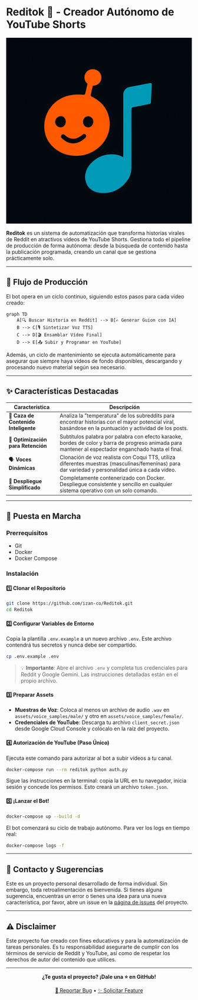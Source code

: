 # Reditok 🤖 - Creador Autónomo de YouTube Shorts

![Logo](reditok.png)

**Reditok** es un sistema de automatización que transforma historias virales de Reddit en atractivos vídeos de YouTube Shorts. Gestiona todo el pipeline de producción de forma autónoma: desde la búsqueda de contenido hasta la publicación programada, creando un canal que se gestiona prácticamente solo.

---

## 🎯 Flujo de Producción

El bot opera en un ciclo continuo, siguiendo estos pasos para cada vídeo creado:

```mermaid
graph TD
    A[🔍 Buscar Historia en Reddit] --> B[✍️ Generar Guion con IA]
    B --> C[🎙️ Sintetizar Voz TTS]
    C --> D[🎬 Ensamblar Vídeo Final]
    D --> E[📤 Subir y Programar en YouTube]
```

Además, un ciclo de mantenimiento se ejecuta automáticamente para asegurar que siempre haya vídeos de fondo disponibles, descargando y procesando nuevo material según sea necesario.

---

## ✨ Características Destacadas

| Característica | Descripción |
|----------------|-------------|
| 🧠 **Caza de Contenido Inteligente** | Analiza la "temperatura" de los subreddits para encontrar historias con el mayor potencial viral, basándose en la puntuación y actividad de los posts. |
| 🎯 **Optimización para Retención** | Subtítulos palabra por palabra con efecto karaoke, bordes de color y barra de progreso animada para mantener al espectador enganchado hasta el final. |
| 🗣️ **Voces Dinámicas** | Clonación de voz realista con Coqui TTS, utiliza diferentes muestras (masculinas/femeninas) para dar variedad y personalidad única a cada vídeo. |
| 🐳 **Despliegue Simplificado** | Completamente contenerizado con Docker. Despliegue consistente y sencillo en cualquier sistema operativo con un solo comando. |

---

## 🚀 Puesta en Marcha

### Prerrequisitos

- Git
- Docker
- Docker Compose

### Instalación

#### 1️⃣ Clonar el Repositorio

```bash
git clone https://github.com/izan-co/Reditok.git
cd Reditok
```

#### 2️⃣ Configurar Variables de Entorno

Copia la plantilla `.env.example` a un nuevo archivo `.env`. Este archivo contendrá tus secretos y nunca debe ser compartido.

```bash
cp .env.example .env
```

> 💡 **Importante**: Abre el archivo `.env` y completa tus credenciales para Reddit y Google Gemini. Las instrucciones detalladas están en el propio archivo.

#### 3️⃣ Preparar Assets

- **Muestras de Voz**: Coloca al menos un archivo de audio `.wav` en `assets/voice_samples/male/` y otro en `assets/voice_samples/female/`.
- **Credenciales de YouTube**: Descarga tu archivo `client_secret.json` desde Google Cloud Console y colócalo en la raíz del proyecto.

#### 4️⃣ Autorización de YouTube (Paso Único)

Ejecuta este comando para autorizar al bot a subir vídeos a tu canal.

```bash
docker-compose run --rm reditok python auth.py
```

Sigue las instrucciones en la terminal: copia la URL en tu navegador, inicia sesión y concede los permisos. Esto creará un archivo `token.json`.

#### 5️⃣ ¡Lanzar el Bot!

```bash
docker-compose up --build -d
```

El bot comenzará su ciclo de trabajo autónomo. Para ver los logs en tiempo real:

```bash
docker-compose logs -f
```

---

## 🤝 Contacto y Sugerencias

Este es un proyecto personal desarrollado de forma individual. Sin embargo, toda retroalimentación es bienvenida. Si tienes alguna sugerencia, encuentras un error o tienes una idea para una nueva característica, por favor, abre un issue en la [página de issues](https://github.com/izan-co/Reditok/issues) del proyecto.

---

## ⚠️ Disclaimer

Este proyecto fue creado con fines educativos y para la automatización de tareas personales. Es tu responsabilidad asegurarte de cumplir con los términos de servicio de Reddit y YouTube, así como de respetar los derechos de autor del contenido que utilices.

---

<div align="center">

**¿Te gusta el proyecto? ¡Dale una ⭐ en GitHub!**

[🐛 Reportar Bug](https://github.com/izan-co/Reditok/issues) • [✨ Solicitar Feature](https://github.com/izan-co/Reditok/issues)

</div>
